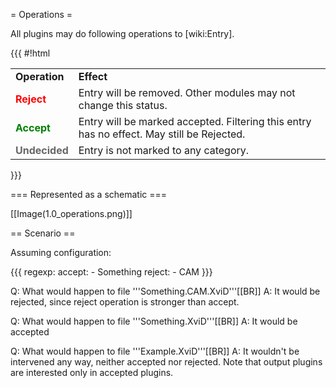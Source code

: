 = Operations =

All plugins may do following operations to [wiki:Entry].

{{{
#!html
<table class="wiki">
<tr>
  <td><strong>Operation</strong></td>
  <td><strong>Effect</strong></td>
</tr><tr>
  <td><div style="color:red; font-weight: bold">Reject</div></td>
  <td>Entry will be removed. Other modules may not change this status.</td>
</tr><tr>
  <td><div style="color:green; font-weight: bold">Accept</div></td>
  <td>Entry will be marked accepted. Filtering this entry has no effect. May still be Rejected.</td>
</tr><tr>
  <td><div style="color:#666; font-weight: bold">Undecided</div></td>
  <td>Entry is not marked to any category.</td>
</tr>
</table>
}}}

=== Represented as a schematic ===

[[Image(1.0_operations.png)]]

== Scenario ==

Assuming configuration:

{{{
regexp:
  accept:
    - Something
  reject:
    - CAM
}}}

Q: What would happen to file '''Something.CAM.XviD'''[[BR]]
A: It would be rejected, since reject operation is stronger than accept.

Q: What would happen to file '''Something.XviD'''[[BR]]
A: It would be accepted

Q: What would happen to file '''Example.XviD'''[[BR]]
A: It wouldn't be intervened any way, neither accepted nor rejected. Note that output plugins are interested only in accepted plugins.
